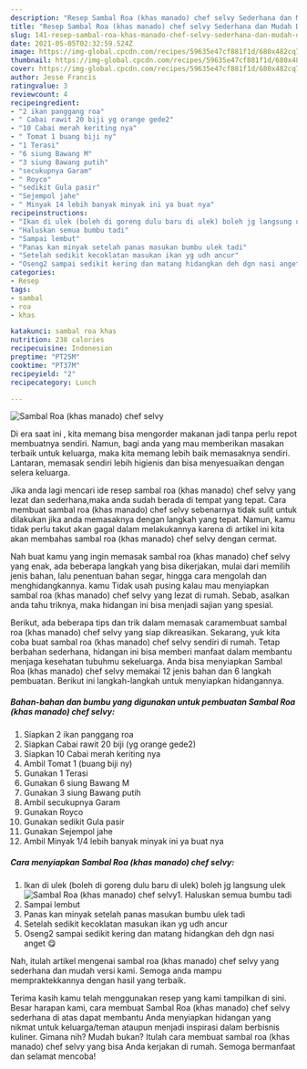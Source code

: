 ```yaml
---
description: "Resep Sambal Roa (khas manado) chef selvy Sederhana dan Mudah Dibuat"
title: "Resep Sambal Roa (khas manado) chef selvy Sederhana dan Mudah Dibuat"
slug: 141-resep-sambal-roa-khas-manado-chef-selvy-sederhana-dan-mudah-dibuat
date: 2021-05-05T02:32:59.524Z
image: https://img-global.cpcdn.com/recipes/59635e47cf881f1d/680x482cq70/sambal-roa-khas-manado-chef-selvy-foto-resep-utama.jpg
thumbnail: https://img-global.cpcdn.com/recipes/59635e47cf881f1d/680x482cq70/sambal-roa-khas-manado-chef-selvy-foto-resep-utama.jpg
cover: https://img-global.cpcdn.com/recipes/59635e47cf881f1d/680x482cq70/sambal-roa-khas-manado-chef-selvy-foto-resep-utama.jpg
author: Jesse Francis
ratingvalue: 3
reviewcount: 4
recipeingredient:
- "2 ikan panggang roa"
- " Cabai rawit 20 biji yg orange gede2"
- "10 Cabai merah keriting nya"
- " Tomat 1 buang biji ny"
- "1 Terasi"
- "6 siung Bawang M"
- "3 siung Bawang putih"
- "secukupnya Garam"
- " Royco"
- "sedikit Gula pasir"
- "Sejempol jahe"
- " Minyak 14 lebih banyak minyak ini ya buat nya"
recipeinstructions:
- "Ikan di ulek (boleh di goreng dulu baru di ulek) boleh jg langsung ulek"
- "Haluskan semua bumbu tadi"
- "Sampai lembut"
- "Panas kan minyak setelah panas masukan bumbu ulek tadi"
- "Setelah sedikit kecoklatan masukan ikan yg udh ancur"
- "Oseng2 sampai sedikit kering dan matang hidangkan deh dgn nasi anget 😋"
categories:
- Resep
tags:
- sambal
- roa
- khas

katakunci: sambal roa khas 
nutrition: 238 calories
recipecuisine: Indonesian
preptime: "PT25M"
cooktime: "PT37M"
recipeyield: "2"
recipecategory: Lunch

---
```



![Sambal Roa (khas manado) chef selvy](https://img-global.cpcdn.com/recipes/59635e47cf881f1d/680x482cq70/sambal-roa-khas-manado-chef-selvy-foto-resep-utama.jpg)

Di era  saat ini , kita memang bisa mengorder makanan jadi tanpa perlu repot membuatnya sendiri. Namun, bagi anda yang mau memberikan masakan terbaik untuk keluarga, maka kita memang lebih baik memasaknya sendiri. Lantaran, memasak sendiri lebih higienis dan bisa menyesuaikan dengan selera keluarga.

Jika anda lagi mencari ide resep sambal roa (khas manado) chef selvy yang lezat dan sederhana,maka anda sudah berada di tempat yang tepat. Cara membuat sambal roa (khas manado) chef selvy  sebenarnya tidak sulit untuk dilakukan jika anda memasaknya dengan langkah yang tepat. Namun, kamu tidak perlu takut akan gagal dalam melakukannya 
karena di artikel ini kita akan membahas sambal roa (khas manado) chef selvy dengan cermat.  



Nah buat kamu yang ingin memasak sambal roa (khas manado) chef selvy yang enak, ada beberapa langkah yang bisa dikerjakan, mulai dari memilih jenis bahan, lalu penentuan bahan segar, hingga cara mengolah dan menghidangkannya. kamu Tidak usah pusing kalau mau menyiapkan sambal roa (khas manado) chef selvy yang lezat di rumah. Sebab, asalkan anda  tahu triknya, maka hidangan ini bisa menjadi sajian yang spesial.

Berikut, ada beberapa tips dan trik dalam memasak caramembuat sambal roa (khas manado) chef selvy yang siap dikreasikan. Sekarang, yuk kita coba buat sambal roa (khas manado) chef selvy sendiri di rumah. Tetap berbahan sederhana, hidangan ini bisa memberi manfaat dalam membantu menjaga kesehatan tubuhmu sekeluarga. Anda bisa menyiapkan Sambal Roa (khas manado) chef selvy memakai 12 jenis bahan dan 6 langkah pembuatan. Berikut ini langkah-langkah untuk menyiapkan hidangannya.

<!--inarticleads1-->

##### Bahan-bahan dan bumbu yang digunakan untuk pembuatan Sambal Roa (khas manado) chef selvy:

1. Siapkan 2 ikan panggang roa
1. Siapkan  Cabai rawit 20 biji (yg orange gede2)
1. Siapkan 10 Cabai merah keriting nya
1. Ambil  Tomat 1 (buang biji ny)
1. Gunakan 1 Terasi
1. Gunakan 6 siung Bawang M
1. Gunakan 3 siung Bawang putih
1. Ambil secukupnya Garam
1. Gunakan  Royco
1. Gunakan sedikit Gula pasir
1. Gunakan Sejempol jahe
1. Ambil  Minyak 1/4 lebih banyak minyak ini ya buat nya




<!--inarticleads2-->

##### Cara menyiapkan Sambal Roa (khas manado) chef selvy:

1. Ikan di ulek (boleh di goreng dulu baru di ulek) boleh jg langsung ulek
<img src="https://img-global.cpcdn.com/steps/35876d4536c2856d/160x128cq70/sambal-roa-khas-manado-chef-selvy-langkah-memasak-1-foto.jpg" alt="Sambal Roa (khas manado) chef selvy">1. Haluskan semua bumbu tadi
1. Sampai lembut
1. Panas kan minyak setelah panas masukan bumbu ulek tadi
1. Setelah sedikit kecoklatan masukan ikan yg udh ancur
1. Oseng2 sampai sedikit kering dan matang hidangkan deh dgn nasi anget 😋




Nah, itulah artikel mengenai  sambal roa (khas manado) chef selvy  yang sederhana dan mudah versi kami. Semoga anda mampu mempraktekkannya dengan hasil yang terbaik. 

Terima kasih kamu telah menggunakan resep yang kami tampilkan di sini. Besar harapan kami, cara membuat  Sambal Roa (khas manado) chef selvy sederhana di atas dapat membantu Anda menyiapkan hidangan yang nikmat untuk keluarga/teman ataupun menjadi inspirasi dalam berbisnis kuliner. Gimana nih? Mudah bukan? Itulah cara membuat sambal roa (khas manado) chef selvy yang bisa Anda kerjakan di rumah. Semoga bermanfaat dan selamat mencoba!

